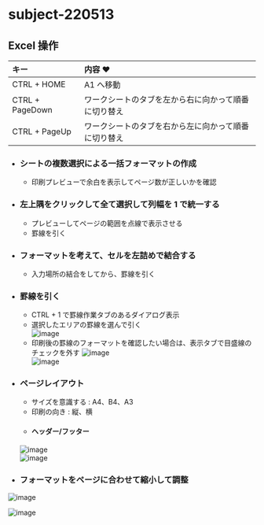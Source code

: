 # subject-220513

## Excel 操作

| キー | 内容 ♥
| :--- | :--- 
| CTRL + HOME | A1 へ移動
| CTRL + PageDown | ワークシートのタブを左から右に向かって順番に切り替え
| CTRL + PageUp | ワークシートのタブを右から左に向かって順番に切り替え

- ### シートの複数選択による一括フォーマットの作成
  - 印刷プレビューで余白を表示してページ数が正しいかを確認

- ### 左上隅をクリックして全て選択して列幅を 1 で統一する
  - プレビューしてページの範囲を点線で表示させる
  - 罫線を引く

- ### フォーマットを考えて、セルを左詰めで結合する
  - 入力場所の結合をしてから、罫線を引く

- ### 罫線を引く
  - CTRL + 1 で罫線作業タブのあるダイアログ表示
  - 選択したエリアの罫線を選んで引く\
  ![image](https://user-images.githubusercontent.com/1501327/168193784-35cd2cdc-6691-4f04-97ad-c3cac8437b9d.png)
  - 印刷後の罫線のフォーマットを確認したい場合は、表示タブで目盛線のチェックを外す
  ![image](https://user-images.githubusercontent.com/1501327/168194676-4b23e81f-8025-488a-824f-0bbad1900a5f.png)\
  ![image](https://user-images.githubusercontent.com/1501327/168194726-d4f61a05-f55f-45c7-909d-a705d296b784.png)

- ### ページレイアウト
  - サイズを意識する : A4、B4、A3
  - 印刷の向き : 縦、横
  - #### ヘッダー/フッター
  ![image](https://user-images.githubusercontent.com/1501327/168197714-f90a2f32-4f0d-4601-af2f-2a73eed2af16.png)\
  ![image](https://user-images.githubusercontent.com/1501327/168198496-b0bb532c-ea0f-45b6-92d0-33ea77521ec5.png)

- ### フォーマットをページに合わせて縮小して調整
![image](https://user-images.githubusercontent.com/1501327/168200309-8024e3bc-48f6-4875-a94a-3a5289b74010.png)

![image](https://user-images.githubusercontent.com/1501327/168234470-4b1bbd3d-d212-4a2c-9727-0ae0f778957a.png)
